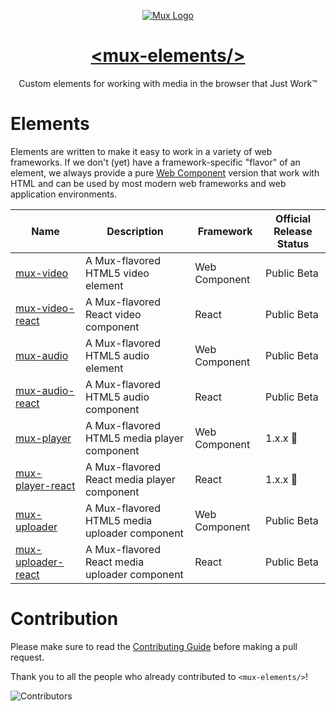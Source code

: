 <p align="center">
  <a href="https://mux.com/">
    <img src="https://avatars.githubusercontent.com/u/16199997?s=200&v=4" alt="Mux Logo">
    <h1 align="center">&lt;mux-elements/&gt;</h1>
  </a>
  <p align="center">
    Custom elements for working with media in the browser that Just Work™
  </p>
</p>

# Elements


Elements are written to make it easy to work in a variety of web frameworks. If we don't (yet) have a framework-specific "flavor" of an element, we always provide a pure [Web Component](https://developer.mozilla.org/en-US/docs/Web/Web_Components) version that work with HTML and can be used by most modern web frameworks and web application environments.

| Name                                              | Description                                   | Framework     | Official Release Status |
| ------------------------------------------------- | --------------------------------------------- | ------------- | ----------------------- |
| [mux-video](packages/mux-video)                   | A Mux-flavored HTML5 video element            | Web Component | Public Beta             |
| [mux-video-react](packages/mux-video-react)       | A Mux-flavored React video component          | React         | Public Beta             |
| [mux-audio](packages/mux-audio)                   | A Mux-flavored HTML5 audio element            | Web Component | Public Beta             |
| [mux-audio-react](packages/mux-audio-react)       | A Mux-flavored HTML5 audio component          | React         | Public Beta             |
| [mux-player](packages/mux-player)                 | A Mux-flavored HTML5 media player component   | Web Component | 1.x.x 🎉                |
| [mux-player-react](packages/mux-player-react)     | A Mux-flavored React media player component   | React         | 1.x.x 🎉                |
| [mux-uploader](packages/mux-uploader)             | A Mux-flavored HTML5 media uploader component | Web Component | Public Beta             |
| [mux-uploader-react](packages/mux-uploader-react) | A Mux-flavored React media uploader component | React         | Public Beta             |

# Contribution

Please make sure to read the [Contributing Guide](CONTRIBUTING.md) before making a pull request.

Thank you to all the people who already contributed to `<mux-elements/>`!

![Contributors](https://contrib.rocks/image?repo=muxinc/elements)
